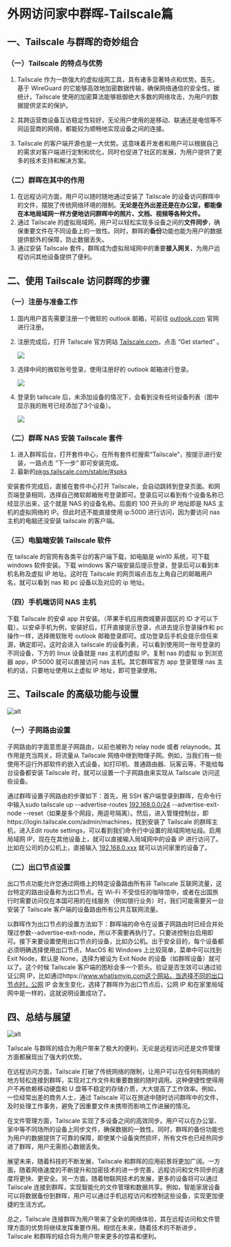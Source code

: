 # 外网访问家中群晖-Tailscale篇

## 一、Tailscale 与群晖的奇妙组合

### （一）Tailscale 的特点与优势

1. Tailscale 作为一款强大的虚拟组网工具，具有诸多显著特点和优势。首先，基于 WireGuard 的它能够高效地加密数据传输，确保网络通信的安全性。据统计，Tailscale 使用的加密算法能够抵御绝大多数的网络攻击，为用户的数据提供坚实的保护。

2. 其跨运营商设备互访稳定性较好，无论用户使用的是移动、联通还是电信等不同运营商的网络，都能较为顺畅地实现设备之间的连接。

3. Tailscale 的客户端开源也是一大优势。这意味着开发者和用户可以根据自己的需求对客户端进行定制和优化，同时也促进了社区的发展，为用户提供了更多的技术支持和解决方案。

### （二）群晖在其中的作用

1. 在远程访问方面，用户可以随时随地通过安装了 Tailscale 的设备访问群晖中的文件，摆脱了传统网络环境的限制。**无论是在外出差还是在办公室，都能像在本地局域网一样方便地访问群晖中的照片、文档、视频等各种文件。**
2. 通过 Tailscale 的虚拟局域网，用户可以轻松实现多设备之间的**文件同步**，确保重要文件在不同设备上的一致性。同时，群晖的**备份**功能也能为用户的数据提供额外的保障，防止数据丢失。
3. 通过安装 Tailscale 套件，群晖成为虚拟局域网中的重要**接入网关**，为用户远程访问其他设备提供了便利。

## 二、使用 Tailscale 访问群晖的步骤

### （一）注册与准备工作

1. 国内用户首先需要注册一个微软的 outlook 邮箱，可前往 [outlook.com](https://outlook.com) 官网进行注册。

2. 注册完成后，打开 Tailscale 官方网站 [Tailscale.com](https://Tailscale.com)，点击 “Get started” 。

   ![](D:\ViteP\Image\Tailscape\Nasu_2024-10-09_14-25-03.png)

3. 选择中间的微软账号登录，使用注册好的 outlook 邮箱进行登录。

   ![](D:\ViteP\Image\Tailscape\Nasu_2024-10-09_14-44-01.png)

4. 登录到 tailscale 后，未添加设备的情况下，会看到没有任何设备列表（图中显示我的账号已经添加了3个设备）。

   ![](D:\ViteP\Image\Tailscape\Nasu_2024-10-09_14-48-38.png)

### （二）群晖 NAS 安装 Tailscale 套件

1. 进入群晖后台，打开套件中心，在所有套件栏搜索“Tailscale”，按提示进行安装，一路点击 “下一步” 即可安装完成。
2. 最新的[pkgs.tailscale.com/stable/#spks](https://pkgs.tailscale.com/stable/#spks)

安装套件完成后，直接在套件中心打开 Tailscale，会自动跳转到登录页面。和网页端登录相同，选择自己微软邮箱账号登录即可。登录后可以看到有个设备名称已经显示出来，这个就是 NAS 的设备名称。后面的 100 开头的 IP 地址即是 NAS 主机的虚拟网络的 IP。但此时还不能直接使用 ip:5000 进行访问，因为要访问 nas 主机的电脑还没安装 tailscale 的客户端。

### （三）电脑端安装 Tailscale 软件

在 tailscale 的官网有各类平台的客户端下载，如电脑是 win10 系统，可下载 windows 软件安装。下载 windows 客户端安装后提示登录，登录后可以看到本机名称及虚拟 IP 地址。这时在 Tailscale 的网页端点击左上角自己的邮箱用户名，就可以看到 nas 和 pc 设备以及对应的 ip 地址。

### （四）手机端访问 NAS 主机

下载 Tailscale 的安卓 app 并安装。（苹果手机应用商城要非国区的 ID 才可以下载）。以安卓手机为例，安装好后，打开直接提示登录，点进去提示登录操作和 pc 操作一样，选择微软账号 outlook 邮箱登录即可。成功登录后手机会提示信任来源，确定即可。这时会进入 tailscale 的设备列表，可以看到使用同一账号登录的不同设备，下方的 linux 设备就是 nas 主机的虚拟 IP。复制 nas 的虚拟 ip 到浏览器 app，IP:5000 就可以直接访问 nas 主机。其它群晖官方 app 登录管理 nas 主机的话，只要地址使用以上虚拟 IP 地址，即可登录使用。

## 三、Tailscale 的高级功能与设置

![alt](undefined)

### （一）子网路由设置

子网路由的字面意思是子网路由，以前也被称为 relay node 或者 relaynode。其作用是充当网关，将流量从 Tailscale 网络中继到物理子网。例如，当我们有一些使用不运行外部软件的嵌入式设备，如打印机、普通路由器、玩客云等，不能给每台设备都安装 Tailscale 时，就可以设置一个子网路由来实现从 Tailscale 访问这些设备。

通过群晖设置子网路由的步骤如下：首先，用 SSH 客户端登录到群晖，在命令行中输入sudo tailscale up --advertise-routes [192.168.0.0/24](http://192.168.0.0/24) --advertise-exit-node --reset（如果是多个网段，用逗号隔离）。然后，进入管理控制台，即https://login.tailscale.com/admin/machines，找到安装了 Tailscale 的群晖主机，进入Edit route settings，可以看到我们命令行中设置的局域网地址段。启用局域网 IP，现在在其他设备上，就可以直接输入局域网中的设备 IP 进行访问了。比如在公司的办公机上，直接输入 [192.168.0.xxx](http://192.168.0.xxx) 就可以访问家里的设备了。

### （二）出口节点设置

出口节点功能允许您通过网络上的特定设备路由所有非 Tailscale 互联网流量，这台特定的路由设备称为出口节点。在 Wi-Fi 不受信任的咖啡馆中，或者在出国旅行时需要访问仅在本国可用的在线服务（例如银行业务）时，我们可能需要另一台安装了 Tailscale 客户端的设备路由所有公共互联网流量。

以群晖作为出口节点的设置方法如下：群晖端的命令在设置子网路由时已经合并处理过参数--advertise-exit-node，所以不需要再执行了。只要进控制台启用即可。接下来要设置使用出口节点的设备，比如办公机。出于安全目的，每个设备都必须明确选择使用出口节点，MacOS 和 Windows 上比较简单，菜单中可以找到 Exit Node，默认是 None，选择为被设为 Exit Node 的设备（如群晖设备）就可以了。这个时候 Tailscale 客户端的图标会多一个箭头。验证是否生效可以通过验证公网 IP，比如通过https://www.whatismyip.com这个网站，当选择不同的出口节点时，公网 IP 会发生变化，选择了群晖作为出口节点后，公网 IP 和在家里局域网中是一样的，这就说明设置成功了。

## 四、总结与展望

![alt](undefined)

Tailscale 与群晖的结合为用户带来了极大的便利，无论是远程访问还是文件管理方面都展现出了强大的优势。

在远程访问方面，Tailscale 打破了传统网络的限制，让用户可以在任何有网络的地方轻松连接到群晖，实现对工作文件和重要数据的随时调用。这种便捷性使得用户不再依赖移动硬盘和 U 盘等不稳定的存储介质，大大提高了工作效率。例如，一位经常出差的商务人士，通过 Tailscale 可以在旅途中随时访问群晖中的文件，及时处理工作事务，避免了因重要文件未携带而影响工作进展的情况。

在文件管理方面，Tailscale 实现了多设备之间的高效同步。用户可以在办公室、家中等不同场所的设备上同步文件，确保数据的一致性。同时，群晖的备份功能也为用户的数据提供了可靠的保障，即使某个设备突然损坏，所有文件也已经热同步进了群晖，用户无需担心数据丢失。

展望未来，随着科技的不断发展，Tailscale 和群晖的应用前景将更加广阔。一方面，随着网络速度的不断提升和加密技术的进一步完善，远程访问和文件同步的速度将更快、更安全。另一方面，随着物联网技术的发展，更多的设备将可以通过 Tailscale 连接到群晖，实现智能化的文件管理和数据共享。例如，智能家居设备可以将数据备份到群晖，用户可以通过手机远程访问和控制这些设备，实现更加便捷的生活方式。

总之，Tailscale 连接群晖为用户带来了全新的网络体验，其在远程访问和文件管理方面的优势将继续发挥重要作用。相信在未来，随着技术的不断进步，Tailscale 和群晖的结合将为用户带来更多的惊喜和便利。